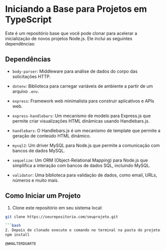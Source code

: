 # Iniciando a Base para Projetos em TypeScript

Este é um repositório base que você pode clonar para acelerar a inicialização de novos projetos Node.js. Ele inclui as seguintes dependências:

## Dependências

- `body-parser`: Middleware para análise de dados do corpo das solicitações HTTP.

- `dotenv`: Biblioteca para carregar variáveis de ambiente a partir de um arquivo `.env`.

- `express`: Framework web minimalista para construir aplicativos e APIs web.

- `express-handlebars`: Um mecanismo de modelo para Express.js que permite criar visualizações HTML dinâmicas usando Handlebars.js.

- `handlebars`: O Handlebars.js é um mecanismo de template que permite a geração de conteúdo HTML dinâmico.

- `mysql2`: Um driver MySQL para Node.js que permite a comunicação com bancos de dados MySQL.

- `sequelize`: Um ORM (Object-Relational Mapping) para Node.js que simplifica a interação com bancos de dados SQL, incluindo MySQL.

- `validator`: Uma biblioteca para validação de dados, como email, URLs, números e muito mais.

## Como Iniciar um Projeto

1. Clone este repositório em seu sistema local:

```bash
git clone https://seurepositorio.com/seuprojeto.git

```bash
2. Depois de clonado execute o comando no terminal na pasta do projeto:
npm install

@WHALTERDUARTE 